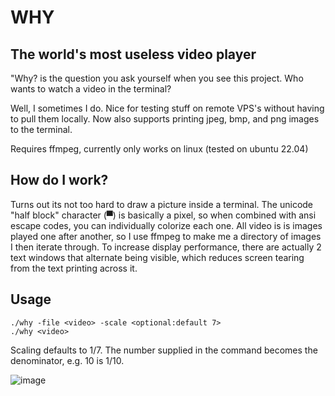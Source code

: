 # WHY

## The world's most useless video player

"Why? is the question you ask yourself when you see this project. Who wants to watch a video in the terminal?

Well, I sometimes I do. Nice for testing stuff on remote VPS's without having to pull them locally. Now also supports
printing jpeg, bmp, and png images to the terminal.

Requires ffmpeg, currently only works on linux (tested on ubuntu 22.04)

## How do I work?

Turns out its not too hard to draw a picture inside a terminal. The unicode "half block" character (▀) is basically a pixel, so when combined with ansi escape codes, you can individually colorize each one. All video is is images played one after another, so I use ffmpeg to make me a directory of images I then iterate through. To increase display performance, there are actually 2 text windows that alternate being visible, which reduces screen tearing from the text printing across it.

## Usage
```
./why -file <video> -scale <optional:default 7> 
./why <video>
```

Scaling defaults to 1/7. The number supplied in the command becomes the denominator, e.g. 10 is 1/10.

![image](why.gif)
